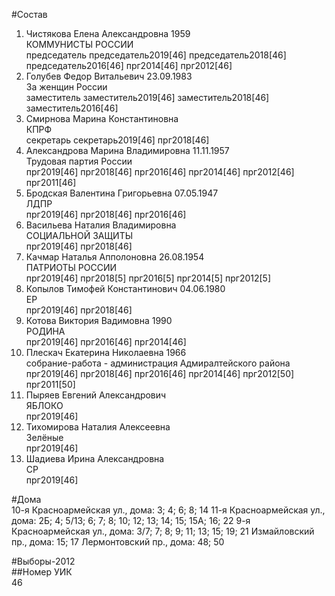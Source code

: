 #Состав  
1. Чистякова Елена Александровна 1959  
    КОММУНИСТЫ РОССИИ  
    председатель председатель2019[46] председатель2018[46] председатель2016[46] прг2014[46] прг2012[46]  
2. Голубев Федор Витальевич 23.09.1983  
    За женщин России  
    заместитель заместитель2019[46] заместитель2018[46] заместитель2016[46]  
3. Смирнова Марина Константиновна  
    КПРФ  
    секретарь секретарь2019[46] прг2018[46]  
4. Александрова Марина Владимировна 11.11.1957  
    Трудовая партия России  
    прг2019[46] прг2018[46] прг2016[46] прг2014[46] прг2012[46] прг2011[46]  
5. Бродская Валентина Григорьевна 07.05.1947  
    ЛДПР  
    прг2019[46] прг2018[46] прг2016[46]  
6. Васильева Наталия Владимировна  
    СОЦИАЛЬНОЙ ЗАЩИТЫ  
    прг2019[46] прг2018[46]  
7. Качмар Наталья Апполоновна 26.08.1954  
    ПАТРИОТЫ РОССИИ  
    прг2019[46] прг2018[5] прг2016[5] прг2014[5] прг2012[5]  
8. Копылов Тимофей Константинович 04.06.1980  
    ЕР  
    прг2019[46] прг2018[46]  
9. Котова Виктория Вадимовна 1990  
    РОДИНА  
    прг2019[46] прг2016[46] прг2014[46]  
10. Плескач Екатерина Николаевна 1966  
    собрание-работа - администрация Адмиралтейского района  
    прг2019[46] прг2018[46] прг2016[46] прг2014[46] прг2012[50] прг2011[50]  
11. Пыряев Евгений Александрович  
    ЯБЛОКО  
    прг2019[46]  
12. Тихомирова Наталия Алексеевна  
    Зелёные  
    прг2019[46]  
13. Шадиева Ирина Александровна  
    СР  
    прг2019[46]  
  
#Дома  
10-я Красноармейская ул., дома: 3; 4; 6; 8; 14 11-я Красноармейская ул., дома: 2Б; 4; 5/13; 6; 7; 8; 10; 12; 13; 14; 15; 15А; 16; 22 9-я Красноармейская ул., дома: 3/7; 7; 8; 9; 11; 13; 15; 19; 21 Измайловский пр., дома: 15; 17 Лермонтовский пр., дома: 48; 50  
  
#Выборы-2012  
##Номер УИК  
46  
